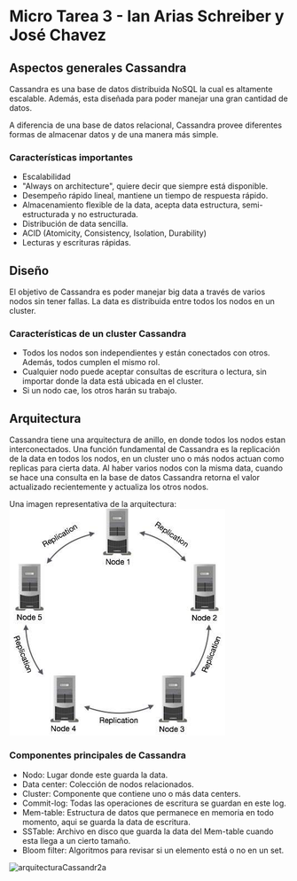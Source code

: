 # Micro Tarea 3 - Ian Arias Schreiber y José Chavez
## Aspectos generales Cassandra
Cassandra es una base de datos distribuida NoSQL la cual es altamente escalable. Además, esta diseñada para poder manejar una gran cantidad de datos.

A diferencia de una base de datos relacional, Cassandra provee diferentes formas de almacenar datos y de una manera más simple.

### Características importantes
- Escalabilidad
- "Always on architecture", quiere decir que siempre está disponible.
- Desempeño rápido lineal, mantiene un tiempo de respuesta rápido.
- Almacenamiento flexible de la data, acepta data estructura, semi-estructurada y no estructurada.
- Distribución de data sencilla. 
- ACID (Atomicity, Consistency, Isolation, Durability)
- Lecturas y escrituras rápidas.

## Diseño
El objetivo de Cassandra es poder manejar big data a través de varios nodos sin tener fallas. La data es distribuida entre todos los nodos en un cluster.
### Características de un cluster Cassandra
- Todos los nodos son independientes y están conectados con otros. Además, todos cumplen el mismo rol.
- Cualquier nodo puede aceptar consultas de escritura o lectura, sin importar donde la data está ubicada en el cluster.
- Si un nodo cae, los otros harán su trabajo.

## Arquitectura
Cassandra tiene una arquitectura de anillo, en donde todos los nodos estan interconectados.
Una función fundamental de Cassandra es la replicación de la data en todos los nodos, en un cluster uno o más nodos actuan como replicas para cierta data.
Al haber varios nodos con la misma data, cuando se hace una consulta en la base de datos Cassandra retorna el valor actualizado recientemente y actualiza los otros nodos.

Una imagen representativa de la arquitectura:
![arquitecturaCassandra](../../imagenes/data_replication.jpg)

### Componentes principales de Cassandra
- Nodo: Lugar donde este guarda la data.
- Data center: Colección de nodos relacionados.
- Cluster: Componente que contiene uno o más data centers.
- Commit-log: Todas las operaciones de escritura se guardan en este log.
- Mem-table: Estructura de datos que permanece en memoria en todo momento, aqui se guarda la data de escritura.
- SSTable: Archivo en disco que guarda la data del Mem-table cuando esta llega a un cierto tamaño.
- Bloom filter: Algoritmos para revisar si un elemento está o no en un set.


![arquitecturaCassandr2a](../../imagenes/cassandra_architecture2.png)
